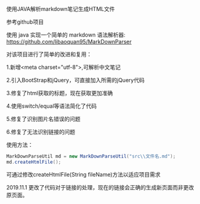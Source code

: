 使用JAVA解析markdown笔记生成HTML文件

参考github项目

使用 java 实现一个简单的 markdown 语法解析器:
https://github.com/libaoquan95/MarkDownParser

对该项目进行了简单的改进和复用：

1.新增<meta charset=\"utf-8\">,可解析中文笔记

2.引入BootStrap和jQuery，可直接加入所需的jQuery代码

3.修复了html获取的标题，现在获取更加准确

4.使用switch/equal等语法简化了代码

5.修复了识别图片名错误的问题

6.修复了无法识别链接的问题

使用方法：

```java
MarkDownParseUtil md = new MarkDownParseUtil("src\\文件名.md");
md.createHtmlFile();
```

可通过修改createHtmlFile(String fileName)方法以适应项目需求

2019.11.1
更改了代码对于链接的处理，现在的链接会正确的生成新页面而非更改原页面。
